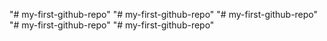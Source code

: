 "# my-first-github-repo" 
"# my-first-github-repo" 
"# my-first-github-repo" 
"# my-first-github-repo" 
"# my-first-github-repo" 
